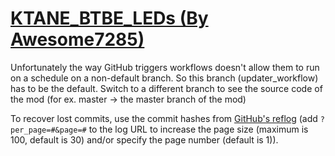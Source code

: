 # [KTANE_BTBE_LEDs (By Awesome7285)](https://github.com/Awesome7285/KTANE_BTBE_LEDs)

Unfortunately the way GitHub triggers workflows doesn't allow them to run on a schedule on a non-default branch. So this branch (updater_workflow) has to be the default. Switch to a different branch to see the source code of the mod (for ex. master -> the master branch of the mod)

To recover lost commits, use the commit hashes from [GitHub's reflog](https://api.github.com/repos/KtaneModules/KTANE_BTBE_LEDs-Awesome7285/events) (add `?per_page=#&page=#` to the log URL to increase the page size (maximum is 100, default is 30) and/or specify the page number (default is 1)).
